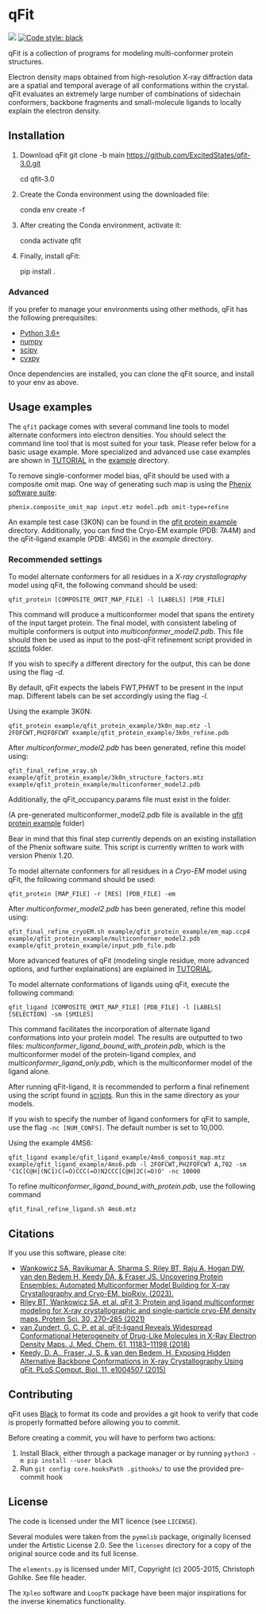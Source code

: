 # qFit

![](https://github.com/ExcitedStates/qfit-3.0/workflows/tests/badge.svg)
[![Code style: black](https://img.shields.io/badge/code%20style-black-000000.svg)](https://github.com/psf/black)

qFit is a collection of programs for modeling multi-conformer protein structures. 

Electron density maps obtained from high-resolution X-ray diffraction data are a spatial and temporal average of all conformations within the crystal. qFit evaluates an extremely large number of combinations of sidechain conformers, backbone fragments and small-molecule ligands to locally explain the electron density.


## Installation

1) Download qFit
   git clone -b main https://github.com/ExcitedStates/qfit-3.0.git
   
   cd qfit-3.0
   
3) Create the Conda environment using the downloaded file:

   conda env create -f <QFIT-ENV-FILE>

4) After creating the Conda environment, activate it:

   conda activate qfit

5) Finally, install qFit:

   pip install .

### Advanced

If you prefer to manage your environments using other methods, qFit has the following prerequisites:

* [Python 3.6+](https://python.org)
* [numpy](https://numpy.org)
* [scipy](https://scipy.org)
* [cvxpy](https://www.cvxpy.org)

Once dependencies are installed, you can clone the qFit source, and install to your env as above.

## Usage examples

The `qfit` package comes with several command line tools to model alternate
conformers into electron densities. You should select the command line tool that
is most suited for your task. Please refer below for a basic usage example. More specialized and advanced use case examples
are shown in [TUTORIAL](example/README.md) in the [example](example/) directory.

To remove single-conformer model bias, qFit should be used with a composite omit
map. One way of generating such map is using the [Phenix software suite](https://www.phenix-online.org/):

`phenix.composite_omit_map input.mtz model.pdb omit-type=refine`

An example test case (3K0N) can be found in the [qfit protein example](example/qfit_protein_example/) directory. Additionally, you can find the Cryo-EM example (PDB: 7A4M) and the qFit-ligand example (PDB: 4MS6) in the *example* directory. 


### Recommended settings

To model alternate conformers for all residues in a *X-ray crystallography* model using qFit,
the following command should be used:

`qfit_protein [COMPOSITE_OMIT_MAP_FILE] -l [LABELS] [PDB_FILE]`

This command will produce a multiconformer model that spans the entirety of the
input target protein. The final model, with consistent labeling of multiple conformers
is output into *multiconformer_model2.pdb*. This file should then
be used as input to the post-qFit refinement script provided in [scripts](scripts/post) folder.

If you wish to specify a different directory for the output, this can be done
using the flag *-d*.
 
By default, qFit expects the labels FWT,PHWT to be present in the input map.
Different labels can be set accordingly using the flag *-l*.

Using the example 3K0N:

`qfit_protein example/qfit_protein_example/3k0n_map.mtz -l 2FOFCWT,PH2FOFCWT example/qfit_protein_example/3k0n_refine.pdb`

After *multiconformer_model2.pdb* has been generated, refine this model using:

`qfit_final_refine_xray.sh example/qfit_protein_example/3k0n_structure_factors.mtz example/qfit_protein_example/multiconformer_model2.pdb`

Additionally, the qFit_occupancy.params file must exist in the folder.

(A pre-generated multiconformer_model2.pdb file is available in the [qfit protein example](example/qfit_protein_example/) folder)

Bear in mind that this final step currently depends on an existing installation
of the Phenix software suite. This script is currently written to work with version Phenix 1.20.

To model alternate conformers for all residues in a *Cryo-EM* model using qFit,
the following command should be used:

`qfit_protein [MAP_FILE] -r [RES] [PDB_FILE] -em`

After *multiconformer_model2.pdb* has been generated, refine this model using:

`qfit_final_refine_cryoEM.sh example/qfit_protein_example/em_map.ccp4 example/qfit_protein_example/multiconformer_model2.pdb example/qfit_protein_example/input_pdb_file.pdb`

More advanced features of qFit (modeling single residue, more advanced options, and further explainations) are explained in [TUTORIAL](example/TUTORIAL.md).

To model alternate conformations of ligands using qFit, execute the following command:

`qfit_ligand [COMPOSITE_OMIT_MAP_FILE] [PDB_FILE] -l [LABELS] [SELECTION] -sm [SMILES]`

This command facilitates the incorporation of alternate ligand conformations into your protein model. The results are outputted to two files: *multiconformer_ligand_bound_with_protein.pdb*, which is the multiconformer model of the protein-ligand complex, and *multiconformer_ligand_only.pdb*, which is the multiconformer model of the ligand alone. 

After running qFit-ligand, it is recommended to perform a final refinement using the script found in [scripts](scripts/post). Run this in the same directory as your models.

If you wish to specify the number of ligand conformers for qFit to sample, use the flag `-nc [NUM_CONFS]`. The default number is set to 10,000. 

Using the example 4MS6:

`qfit_ligand example/qfit_ligand_example/4ms6_composit_map.mtz example/qfit_ligand_example/4ms6.pdb -l 2FOFCWT,PH2FOFCWT A,702 -sm 'C1C[C@H](NC1)C(=O)CCC(=O)N2CCC[C@H]2C(=O)O' -nc 10000`

To refine *multiconformer_ligand_bound_with_protein.pdb*, use the following command

`qfit_final_refine_ligand.sh 4ms6.mtz`


## Citations
If you use this software, please cite: 
- [Wankowicz SA, Ravikumar A, Sharma S, Riley BT, Raju A, Hogan DW, van den Bedem H, Keedy DA, & Fraser JS. Uncovering Protein Ensembles: Automated Multiconformer Model Building for X-ray Crystallography and Cryo-EM. bioRxiv. (2023).](https://www.biorxiv.org/content/10.1101/2023.06.28.546963v2.abstract)
- [Riley BT, Wankowicz SA, et al. qFit 3: Protein and ligand multiconformer modeling for X-ray crystallographic and single-particle cryo-EM density maps. Protein Sci. 30, 270–285 (2021)](https://dx.doi.org/10.1002/pro.4001)
- [van Zundert, G. C. P. et al. qFit-ligand Reveals Widespread Conformational Heterogeneity of Drug-Like Molecules in X-Ray Electron Density Maps. J. Med. Chem. 61, 11183–11198 (2018)](https://dx.doi.org/10.1021/acs.jmedchem.8b01292)
- [Keedy, D. A., Fraser, J. S. & van den Bedem, H. Exposing Hidden Alternative Backbone Conformations in X-ray Crystallography Using qFit. PLoS Comput. Biol. 11, e1004507 (2015)](https://dx.doi.org/10.1371/journal.pcbi.1004507)


## Contributing

qFit uses [Black](https://github.com/psf/black) to format its code and provides a git hook to verify that code is properly formatted before allowing you to commit.

Before creating a commit, you will have to perform two actions:
1. Install Black, either through a package manager or by running `python3 -m pip install --user black`
2. Run `git config core.hooksPath .githooks/` to use the provided pre-commit hook

## License

The code is licensed under the MIT licence (see `LICENSE`).

Several modules were taken from the `pymmlib` package, originally licensed
under the Artistic License 2.0. See the `licenses` directory for a copy of the
original source code and its full license.

The `elements.py` is licensed under MIT, Copyright (c) 2005-2015, Christoph
Gohlke. See file header.

The `Xpleo` software and `LoopTK` package have been major inspirations for the inverse kinematics
functionality.
